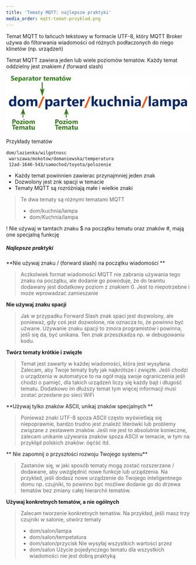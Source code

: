 ```yaml
---
title: 'Tematy MQTT: najlepsze praktyki'
media_order: mqtt-temat-przyklad.png
---
```


Temat MQTT to łańcuch tekstowy w formacie UTF-8, który MQTT Broker używa do filtorwania wiadomości od różnych podłaczonych do niego klinetów (np. urządzeń)

Temat MQTT zawiera jeden lub wiele poziomów tematów. Każdy temat oddzielny jest znakiem **/** (forward slash)

![](mqtt-temat-przyklad.png)

Przykłady tematów
``` 
dom/lazienka/wilgotnosc
 warszawa/mokotow/domaniewska/temperatura
 12ad-1646-543/samochod/toyota/polozenie
```

* Każdy temat powinnien zawierac przynajmniej jeden znak
* Dozwolony jest znk spacji w temacie
* Tematy MQTT są rozróżniają małe i wielkie znaki

> Te dwa tematy są różnymi tematami MQTT
> * dom/kuchnia/lampa
> * dom/Kuchnia/lampa

! Nie używaj w tamtach znaku $ na początku tematu oraz znaków #, mają one specjalną funkcję 

##### Najlepsze praktyki

**Nie używaj znaku / (forward slash) na początku wiadomości **

> Aczkolwiek format wiadomości MQTT nie zabrania używania tego znaku na początku, ale dodanie go powoduje, że do teamtu dodawany jest dodatkowy poziom z znakiem 0. Jest to niepotrzebne i może wprowadzać zamieszanie

**Nie używaj znaku spacji**
    
> Jak w przypadku Forward Slash znak spaci jest dozwolony, ale ponieważ, gdy coś jest dozwolone, nie oznacza to, że powinno być użwane. Używanie znaku spacji to zmora programistów i powinna, jeśli się da, być unikana. Ten znak przeszkadza np. w debugowaniu kodu. 
 
**Twórz tematy krótkie i zwięzłe**
    
> Temat jest zawarty w każdej wiadomości, która jest wysyłana. Zalecam, aby Twoje tematy były jak najkrótsze i zwięzłe. Jeśli chodzi o urządzenia w automatyce to na ogół mają swoje ograniczenia jeśli chodzi o pamięć, dla takich urządzeń liczy się każdy bajt i długość tematu. Dodatkowo im dłuższy temat tym więcej informacji musi zostać przesłane po sieci WiFi 
  
**Używaj tylko znaków ASCII, unikaj znaków specjalnych **

 >Ponieważ znaki UTF-8 spoza ASCII często wyświetlają się niepoprawnie, bardzo trudno jest znaleźć literówki lub problemy związane z zestawem znaków. Jeśli nie jest to absolutnie konieczne, zalecam unikanie używania znaków spoza ASCII w temacie, w tym na przykłąd polskich znaków: óęćść itd.
 
** Nie zapomnij o przyszłości rozwoju Twojego systemu**
  
 > Zastanów się, w jaki sposób tematy mogą zostać rozszerzane / dodawane, aby uwzględnić nowe funkcje lub urządzenia. Na przykład, jeśli dodasz nowe urządzenie do Twojego inteligentnego domu np. czujniki, to powinno być możliwe dodanie go do drzewa tematów bez zmiany całej hierarchii tematów.

**Używaj konkretnych tematów, a nie ogólnych**
    
>  Zalecam tworzenie konkretnych tematów. Na przykład, jeśli masz trzy czujniki w salonie, utwórz tematy  
>  * dom/salon/lampa
>  * dom/salon/tempetatura
>  * dom/salon/przycisk
> Nie wysyłaj wszystkich wartości przez 
>  * dom/salon
>  Użycie pojedynczego tematu dla wszystkich wiadomości nie jest dobrą praktyką